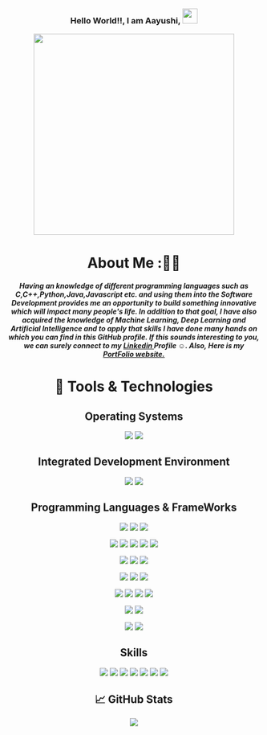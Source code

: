 
<div align='center'>  
  
   ### Hello World!!, I am Aayushi, <img src="https://raw.githubusercontent.com/MartinHeinz/MartinHeinz/master/wave.gif" width="30px">
  <img align="center" src="https://media.giphy.com/media/Cmr1OMJ2FN0B2/giphy.gif" width="400px">
  
  # About Me ::woman_office_worker:
  ##### Having an knowledge of different programming languages such as C,C++,Python,Java,Javascript etc. and using them into the Software Development provides me an opportunity to build something innovative which will impact many people's life. In addition to that goal, I have also acquired the knowledge of Machine Learning, Deep Learning and Artificial Intelligence and to apply that skills I have done many hands on which you can find in this GitHub profile. If this sounds interesting to you, we can surely connect to my <a href="https://www.linkedin.com/in/aayushimali/"> Linkedin </a> Profile ☺️. Also, Here is my <a href="https://kavita980.github.io/Portfolio_KavitaBhavsar/"> PortFolio website. </a>
  
# 🔧 Tools & Technologies
<p>
  
  ## Operating Systems  
  ![](https://img.shields.io/badge/OS-Linux-informational?style=flat&logo=linux&logoColor=white&color=blue)
  ![](https://img.shields.io/badge/OS-Windows-informational?style=flat&logo=windows&logoColor=white&color=blue)

</p>

<p>
  
  ## Integrated Development Environment 
  ![](https://img.shields.io/badge/Editor-Visual_Studio_Code-informational?style=flat&logo=Visual-Studio-Code&logoColor=white&color=blue)
  ![](https://img.shields.io/badge/Editor-Android_Studio-informational?style=flat&logo=Android-Studio&logoColor=white&color=blue)
  
  
</p>

<p>
  
  ## Programming Languages & FrameWorks
  ![](https://img.shields.io/badge/Python-informational?style=flat&logo=python&logoColor=white&color=blueviolet)
  ![](https://img.shields.io/badge/C#-informational?style=flat&logo=python&logoColor=white&color=blueviolet)
  ![](https://img.shields.io/badge/JavaScript-informational?style=flat&logo=javascript&logoColor=white&color=blueviolet)
  
  ![](https://img.shields.io/badge/React-informational?style=flat&logo=react&logoColor=white&color=blueviolet)
  ![](https://img.shields.io/badge/Bash-informational?style=flat&logo=gnu-bash&logoColor=white&color=blueviolet)
  ![](https://img.shields.io/badge/C-informational?style=flat&logo=C&logoColor=white&color=blueviolet)
  ![](https://img.shields.io/badge/C++-informational?style=flat&logo=C++&logoColor=white&color=blueviolet)
  ![](https://img.shields.io/badge/MySQL-informational?style=flat&logo=MySQL&logoColor=white&color=blueviolet)
  
  ![](https://img.shields.io/badge/HTML5-informational?style=flat&logo=HTML5&logoColor=white&color=blueviolet)
  ![](https://img.shields.io/badge/CSS3-informational?style=flat&logo=CSS3&logoColor=white&color=blueviolet)
  ![](https://img.shields.io/badge/IBMSPSS-informational?style=flat&logo=IBMSPSS&logoColor=white&color=blueviolet)
  
  ![](https://img.shields.io/badge/Git-informational?style=flat&logo=Git&logoColor=white&color=blueviolet)
  ![](https://img.shields.io/badge/GitHub-informational?style=flat&logo=GitHub&logoColor=white&color=blueviolet)
  ![](https://img.shields.io/badge/Node.js-informational?style=flat&logo=Node.js&logoColor=white&color=blueviolet)
  
  ![](https://img.shields.io/badge/RESTful_API-informational?style=flat&logoColor=white&color=blueviolet)
  ![](https://img.shields.io/badge/jQuery-informational?style=flat&logo=jQuery&logoColor=white&color=blueviolet)
  ![](https://img.shields.io/badge/Bootstrap-informational?style=flat&logo=Bootstrap&logoColor=white&color=blueviolet)
  ![](https://img.shields.io/badge/Semantic_UI-informational?style=flat&logo=Symphony&logoColor=white&color=blueviolet)
  
  ![](https://img.shields.io/badge/Next.js-informational?style=flat&logo=Next.js&logoColor=white&color=blueviolet)
  ![](https://img.shields.io/badge/Jira_Software-informational?style=flat&logo=Jira-Software&logoColor=white&color=blueviolet)
  
  
  ![](https://img.shields.io/badge/Paper.js-informational?style=flat&logoColor=white&color=blueviolet)
  ![](https://img.shields.io/badge/Express.js-informational?style=flat&logoColor=white&color=blueviolet)
  
</p>  

<p>
  
  ## Skills
  ![](https://img.shields.io/badge/Machine_Learning-informational?style=flat&logoColor=white&color=blue)
  ![](https://img.shields.io/badge/Convolutional_Neural_Networks(CNN)-informational?style=flat&logoColor=white&color=blue)
  ![](https://img.shields.io/badge/Agile_Methodology-informational?style=flat&logoColor=white&color=blue)
  ![](https://img.shields.io/badge/Full_Stack_Development-informational?style=flat&logoColor=white&color=blue)
  ![](https://img.shields.io/badge/Mobile_Application_Development-informational?style=flat&logoColor=white&color=blue)
  ![](https://img.shields.io/badge/Data_Structures_&_Algorithms-informational?style=flat&logoColor=white&color=blue)
  ![](https://img.shields.io/badge/Database-informational?style=flat&logoColor=white&color=blue)
  
  
</p>

## &#x1f4c8; GitHub Stats

<a href="https://github.com/AayushiMali/AayushiMali">
  <img align="center" src="https://github-readme-stats.vercel.app/api/top-langs/?username=AayushiMali&hide=Jupyter Notebook,Java&title_color=black&text_color=black&icon_color=black&bg_color=white" />
</a>
</div>
